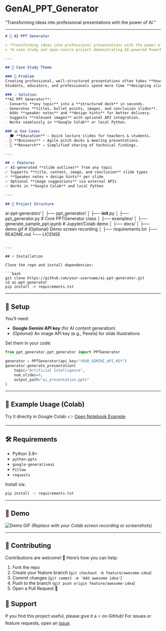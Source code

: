 # GenAI_PPT_Generator
“Transforming ideas into professional presentations with the power of AI.”

---

```markdown
# 🎨 AI PPT Generator

> *Transforming ideas into professional presentations with the power of AI.*  
> *A case study and open-source project demonstrating AI-powered PowerPoint generation with Google Gemini.*

---

## 📖 Case Study Theme

### 🎯 Problem
Creating professional, well-structured presentations often takes **hours of manual effort**.  
Students, educators, and professionals spend more time **designing slides** than **communicating ideas**.

### 💡 Solution
**AI PPT Generator**:
- Converts **any topic** into a **structured deck** in seconds.
- Generates **titles, bullet points, images, and conclusion slides**.
- Adds **speaker notes** and **design hints** for better delivery.
- Suggests **relevant images** with optional API integration.
- Works seamlessly in **Google Colab** or local Python.

### 📊 Use Cases
- 🎓 **Education** – Quick lecture slides for teachers & students.  
- 💼 **Business** – Agile pitch decks & meeting presentations.  
- 🔬 **Research** – Simplified sharing of technical findings.  

---

## ✨ Features
✅ AI-generated **slide outlines** from any topic  
✅ Supports **title, content, image, and conclusion** slide types  
✅ **Speaker notes + design hints** per slide  
✅ Optional **image suggestions** via external APIs  
✅ Works in **Google Colab** and local Python  

---

## 📂 Project Structure
```

ai-ppt-generator/
│
├── ppt_generator/
│   ├── **init**.py
│   ├── ppt_generator.py       # Core PPTGenerator class
│
├── examples/
│   ├── generate_sample_ppt.ipynb   # Jupyter/Colab demo
│
├── docs/
│   ├── demo.gif               # (Optional) Demo screen recording
│
├── requirements.txt
├── README.md
└── LICENSE

````

---

## ⚡ Installation

Clone the repo and install dependencies:

```bash
git clone https://github.com/your-username/ai-ppt-generator.git
cd ai-ppt-generator
pip install -r requirements.txt
````

---

## 🔑 Setup

You’ll need:

* **Google Gemini API key** (for AI content generation)
* *(Optional)* An image API key (e.g., Pexels) for slide illustrations

Set them in your code:

```python
from ppt_generator.ppt_generator import PPTGenerator

generator = PPTGenerator(api_key="YOUR_GEMINI_API_KEY")
generator.generate_presentation(
    topic="Artificial Intelligence",
    num_slides=6,
    output_path="ai_presentation.pptx"
)
```

---

## 🎯 Example Usage (Colab)

Try it directly in Google Colab:
👉 [Open Notebook Example](examples/generate_sample_ppt.ipynb)

---

## 🛠 Requirements

* Python 3.9+
* `python-pptx`
* `google-generativeai`
* `Pillow`
* `requests`

Install via:

```bash
pip install -r requirements.txt
```

---

## 📸 Demo

![Demo GIF](docs/demo.gif)
*(Replace with your Colab screen recording or screenshots)*

---

## 🤝 Contributing

Contributions are welcome! 🎉
Here’s how you can help:

1. Fork the repo
2. Create your feature branch (`git checkout -b feature/awesome-idea`)
3. Commit changes (`git commit -m 'Add awesome idea'`)
4. Push to the branch (`git push origin feature/awesome-idea`)
5. Open a Pull Request 🚀


## 🌟 Support

If you find this project useful, please give it a ⭐ on GitHub!
For issues or feature requests, open an [issue](../../issues).

```

